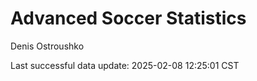 # Advanced Soccer Statistics
Denis Ostroushko

<!-- gfm -->

Last successful data update: 2025-02-08 12:25:01 CST
